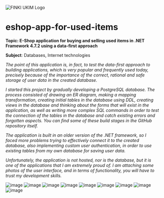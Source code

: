 ![FINKI UKIM Logo](http://ilt.finki.ukim.mk/wp-content/uploads/2016/10/Logo_FINKI_UKIM_EN.jpg)

# eshop-app-for-used-items

**Topic: E-Shop application for buying and selling used items in .NET Framework 4.7.2 using a data-first approach**

**Subject**: Databases, Internet technologies

*The point of this application is, in fact, to test the data-first approach to building applications, which is very popular and frequently used today,
precisely because of the importance of the correct, rational and safe storage of user data in the created database.*

*I started this project by gradually developing a PostgreSQL database. The process consisted of drawing an ER diagram, making a mapping transformation, 
creating initial tables in the database using DDL, creating views in the database and thinking about the forms that will exist in the application, 
as well as writing more complex SQL commands in order to test the connection of the tables in the database and catch existing errors and forgotten aspects. 
You can find some of these build stages in the GitHub repository itself.*

*The application is built in an older version of the .NET framework, so I faced more problems trying to effectively connect it to the created database, 
also implementing custom user authentication, in order to use existing tables from my own database for saving user data.*

*Unfortunately, the application is not hosted, nor is the database, but it is one of the applications that I am extremely proud of. 
I am attaching some photos of the user interface, and in terms of functionality, you will have to trust my development skills.*

![image](https://github.com/tamarastojanova/eshop-app-for-used-items/assets/108234265/147864ad-5b5d-43e1-a41e-eaf6712fb674)
![image](https://github.com/tamarastojanova/eshop-app-for-used-items/assets/108234265/b141e1c0-a7a9-4b51-9982-9fafd011a040)
![image](https://github.com/tamarastojanova/eshop-app-for-used-items/assets/108234265/3dd54d59-d878-44ff-8082-310b0e4e2ce7)
![image](https://github.com/tamarastojanova/eshop-app-for-used-items/assets/108234265/44681a35-1fa5-4440-9801-7ec792bda632)
![image](https://github.com/tamarastojanova/eshop-app-for-used-items/assets/108234265/7bad6573-1933-4a20-9c29-8dd34e71a659)
![image](https://github.com/tamarastojanova/eshop-app-for-used-items/assets/108234265/4257fc85-7095-4150-b007-d61ae0732a65)
![image](https://github.com/tamarastojanova/eshop-app-for-used-items/assets/108234265/e8563777-f445-4c35-94f7-289d173337ff)
![image](https://github.com/tamarastojanova/eshop-app-for-used-items/assets/108234265/1ca8340e-7e73-4f47-ba76-fd430efeb45c)
![image](https://github.com/tamarastojanova/eshop-app-for-used-items/assets/108234265/985b02f9-977c-4a24-b8e2-4adb18081ed3)


